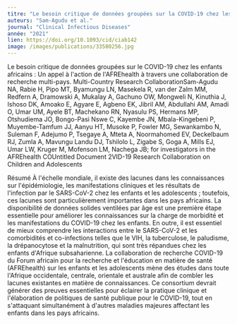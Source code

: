 ```yaml
---
titre: "Le besoin critique de données groupées sur la COVID-19 chez les enfants africains : Un appel à l'action de l'AFREhealth à travers une collaboration de recherche multi-pays."
auteurs: "Sam-Agudu et al."
journal: "Clinical Infectious Diseases"
année: "2021"
lien: https://doi.org/10.1093/cid/ciab142
image: /images/publications/33580256.jpg
---
```

Le besoin critique de données groupées sur le COVID-19 chez les enfants africains : Un appel à l'action de l'AFREhealth à travers une collaboration de recherche multi-pays.
 Multi-Country Research CollaborationSam-Agudu NA, Rabie H, Pipo MT, Byamungu LN, Masekela R, van der Zalm MM, Redfern A, Dramowski A, Mukalay A, Gachuno OW, Mongweli N, Kinuthia J, Ishoso DK, Amoako E, Agyare E, Agbeno EK, Jibril AM, Abdullahi AM, Amadi O, Umar UM, Ayele BT, Machekano RN, Nyasulu PS, Hermans MP, Otshudiema JO, Bongo-Pasi Nswe C, Kayembe JN, Mbala-Kingebeni P, Muyembe-Tamfum JJ, Aanyu HT, Musoke P, Fowler MG, Sewankambo N, Suleman F, Adejumo P, Tsegaye A, Mteta A, Noormahomed EV, Deckelbaum RJ, Zumla A, Mavungu Landu DJ, Tshilolo L, Zigabe S, Goga A, Mills EJ, Umar LW, Kruger M, Mofenson LM, Nachega JB; for investigators in the AFREhealth COUntitled Document 2VID-19 Research Collaboration on Children and Adolescents

Résumé
À l'échelle mondiale, il existe des lacunes dans les connaissances sur l'épidémiologie, les manifestations cliniques et les résultats de l'infection par le SARS-CoV-2 chez les enfants et les adolescents ; toutefois, ces lacunes sont particulièrement importantes dans les pays africains. La disponibilité de données solides ventilées par âge est une première étape essentielle pour améliorer les connaissances sur la charge de morbidité et les manifestations du COVID-19 chez les enfants. En outre, il est essentiel de mieux comprendre les interactions entre le SARS-CoV-2 et les comorbidités et co-infections telles que le VIH, la tuberculose, le paludisme, la drépanocytose et la malnutrition, qui sont très répandues chez les enfants d'Afrique subsaharienne. La collaboration de recherche COVID-19 du Forum africain pour la recherche et l'éducation en matière de santé (AFREhealth) sur les enfants et les adolescents mène des études dans toute l'Afrique occidentale, centrale, orientale et australe afin de combler les lacunes existantes en matière de connaissances. Ce consortium devrait générer des preuves essentielles pour éclairer la pratique clinique et l'élaboration de politiques de santé publique pour le COVID-19, tout en s'attaquant simultanément à d'autres maladies majeures affectant les enfants dans les pays africains.

